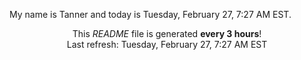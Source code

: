 My name is Tanner and today is Tuesday, February 27, 7:27 AM EST.

<p align="center">This <i>README</i> file is generated <b>every 3 hours</b>!</br>Last refresh: Tuesday, February 27, 7:27 AM EST<br /></p>
